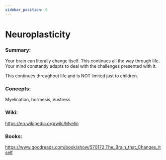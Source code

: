```yaml
---
sidebar_position: 6
---
```


# Neuroplasticity

### Summary: 

Your brain can literally change itself. This continues all the way through life.
Your mind constantly adapts to deal with the challenges presented with it.

This continues throughout life and is NOT limited just to children.


### Concepts:

Myelination, hormesis, eustress


### Wiki:

https://en.wikipedia.org/wiki/Myelin

### Books:

https://www.goodreads.com/book/show/570172.The_Brain_that_Changes_Itself





